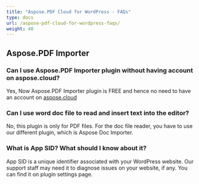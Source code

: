 ```yaml
---
title: "Aspose.PDF Cloud for WordPress - FAQs"
type: docs
url: /aspose-pdf-cloud-for-wordpress-faqs/
weight: 40
---
```


## Aspose.PDF Importer
### Can I use Aspose.PDF Importer plugin without having account on aspose.cloud?
Yes, Now Aspose.PDF Importer plugin is FREE and hence no need to have an account on [aspose.cloud](https://www.aspose.cloud/)
### Can I use word doc file to read and insert text into the editor?
No, this plugin is only for PDF files. For the doc file reader, you have to use our different plugin, which is Aspose Doc Importer.
### What is App SID? What should I know about it?
App SID is a unique identifier associated with your WordPress website. Our support staff may need it to diagnose issues on your website, if any. You can find it on plugin settings page.
